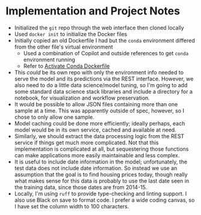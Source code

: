 # Implementation and Project Notes
- Initialized the `git` repo through the web interface then cloned locally
- Used `docker init` to initialize the Docker files
- Initially copied an old Dockerfile I had but the `conda` environment differed from the other
    file's virtual environment
    - Used a combination of Copilot and outside references to get `conda` environment running
    - Refer to [Activate Conda Dockerfile](https://pythonspeed.com/articles/activate-conda-dockerfile/)
- This *could* be its own repo with only the environment info needed to serve the model and its
predictions via the REST interface.
However, we also need to do a little data science/model tuning, so I'm going to add some standard
data science stack libraries and include a directory for a notebook, for visualization and workflow
preservation.
- It would be possible to allow JSON files containing more than one sample at a time.
This was apparently outside of spec, however, so I chose to only allow one sample.
- Model caching could be done more efficiently; ideally perhaps, each model would be in its own
service, cached and available at need.
- Similarly, we should extract the data processing logic from the REST service if things get much
more complicated. Not that this implementation is complicated at all, but sequestering those
functions can make applications more easily maintainable and less complex.
- It is useful to include date information in the model; unfortunately, the test data does not
include date information. So instead we use an assumption that the goal is to find housing prices
today, though really what makes sense for this data is probably to use the last date seen in the
training data, since those dates are from 2014-15.
- Locally, I'm using `ruff` to provide type-checking and linting support. I also use Black on save
to format code. I prefer a wide coding canvas, so I have set the column width to 100 characters.